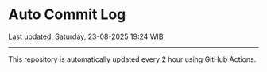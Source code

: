 # Auto Commit Log

Last updated: Saturday, 23-08-2025 19:24 WIB

---

This repository is automatically updated every 2 hour using GitHub Actions.
